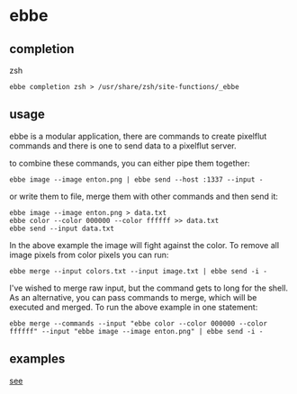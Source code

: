 # ebbe

## completion

zsh

```
ebbe completion zsh > /usr/share/zsh/site-functions/_ebbe
```

## usage

ebbe is a modular application, there are commands to create pixelflut commands and there is one to send data to a pixelflut server.

to combine these commands, you can either pipe them together:

```
ebbe image --image enton.png | ebbe send --host :1337 --input -
```

or write them to file, merge them with other commands and then send it:

```
ebbe image --image enton.png > data.txt
ebbe color --color 000000 --color ffffff >> data.txt
ebbe send --input data.txt
```

In the above example the image will fight against the color. To remove all image pixels from color pixels you can run:

```
ebbe merge --input colors.txt --input image.txt | ebbe send -i -
```

I've wished to merge raw input, but the command gets to long for the shell. As an alternative, you can pass commands to merge, which will be executed and merged. To run the above example in one statement:

```
ebbe merge --commands --input "ebbe color --color 000000 --color ffffff" --input "ebbe image --image enton.png" | ebbe send -i -
```

## examples

[see](/examples)
